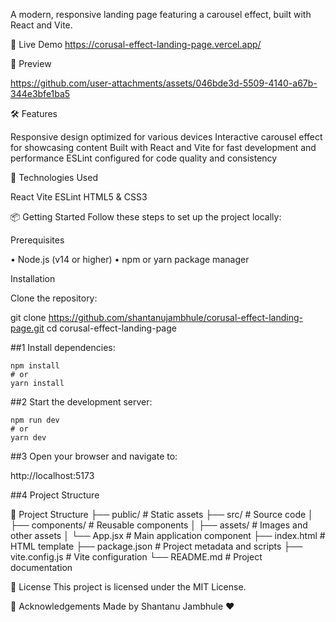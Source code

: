 A modern, responsive landing page featuring a carousel effect, built with React and Vite.

🚀 Live Demo
https://corusal-effect-landing-page.vercel.app/

📸 Preview



https://github.com/user-attachments/assets/046bde3d-5509-4140-a67b-344e3bfe1ba5


🛠️ Features

Responsive design optimized for various devices
Interactive carousel effect for showcasing content
Built with React and Vite for fast development and performance
ESLint configured for code quality and consistency

🧰 Technologies Used

React
Vite
ESLint
HTML5 & CSS3

📦 Getting Started
Follow these steps to set up the project locally:

Prerequisites

• Node.js (v14 or higher)
• npm or yarn package manager

Installation

Clone the repository:

git clone https://github.com/shantanujambhule/corusal-effect-landing-page.git
cd corusal-effect-landing-page

##1 Install dependencies:

```
npm install
# or
yarn install
```

##2 Start the development server:

```
npm run dev
# or
yarn dev
```
##3 Open your browser and navigate to:

http://localhost:5173

##4 Project Structure

🧪 Project Structure
├── public/             # Static assets
├── src/                # Source code
│   ├── components/     # Reusable components
│   ├── assets/         # Images and other assets
│   └── App.jsx         # Main application component
├── index.html          # HTML template
├── package.json        # Project metadata and scripts
├── vite.config.js      # Vite configuration
└── README.md           # Project documentation

📄 License
This project is licensed under the MIT License.

🙌 Acknowledgements
 Made by Shantanu Jambhule ❤️ 
